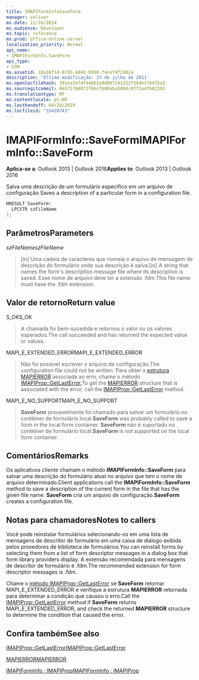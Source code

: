 ```yaml
---
title: IMAPIFormInfoSaveForm
manager: soliver
ms.date: 11/16/2014
ms.audience: Developer
ms.topic: reference
ms.prod: office-online-server
localization_priority: Normal
api_name:
- IMAPIFormInfo.SaveForm
api_type:
- COM
ms.assetid: 18a10f14-0795-4d4d-b590-f4cef4f2902a
description: 'Última modificação: 23 de julho de 2011'
ms.openlocfilehash: 391ea3ef4f44db2a9d007241232f58db27647ba2
ms.sourcegitcommit: 8657170d071f9bcf680aba50b9c07f2a4fb82283
ms.translationtype: MT
ms.contentlocale: pt-BR
ms.lasthandoff: 04/28/2019
ms.locfileid: "33428743"
---
```

# <a name="imapiforminfosaveform"></a><span data-ttu-id="3ba53-103">IMAPIFormInfo::SaveForm</span><span class="sxs-lookup"><span data-stu-id="3ba53-103">IMAPIFormInfo::SaveForm</span></span>

  
  
<span data-ttu-id="3ba53-104">**Aplica-se a**: Outlook 2013 | Outlook 2016</span><span class="sxs-lookup"><span data-stu-id="3ba53-104">**Applies to**: Outlook 2013 | Outlook 2016</span></span> 
  
<span data-ttu-id="3ba53-105">Salva uma descrição de um formulário específico em um arquivo de configuração.</span><span class="sxs-lookup"><span data-stu-id="3ba53-105">Saves a description of a particular form in a configuration file.</span></span>
  
```cpp
HRESULT SaveForm(
  LPCSTR szFileName
);
```

## <a name="parameters"></a><span data-ttu-id="3ba53-106">Parâmetros</span><span class="sxs-lookup"><span data-stu-id="3ba53-106">Parameters</span></span>

 <span data-ttu-id="3ba53-107">_szFileName_</span><span class="sxs-lookup"><span data-stu-id="3ba53-107">_szFileName_</span></span>
  
> <span data-ttu-id="3ba53-108">[in] Uma cadeia de caracteres que nomeia o arquivo de mensagem de descrição do formulário onde sua descrição é salva.</span><span class="sxs-lookup"><span data-stu-id="3ba53-108">[in] A string that names the form's description message file where its description is saved.</span></span> <span data-ttu-id="3ba53-109">Esse nome de arquivo deve ter a extensão .fdm.</span><span class="sxs-lookup"><span data-stu-id="3ba53-109">This file name must have the .fdm extension.</span></span>
    
## <a name="return-value"></a><span data-ttu-id="3ba53-110">Valor de retorno</span><span class="sxs-lookup"><span data-stu-id="3ba53-110">Return value</span></span>

<span data-ttu-id="3ba53-111">S_OK</span><span class="sxs-lookup"><span data-stu-id="3ba53-111">S_OK</span></span> 
  
> <span data-ttu-id="3ba53-112">A chamada foi bem-sucedida e retornou o valor ou os valores esperados.</span><span class="sxs-lookup"><span data-stu-id="3ba53-112">The call succeeded and has returned the expected value or values.</span></span>
    
<span data-ttu-id="3ba53-113">MAPI_E_EXTENDED_ERROR</span><span class="sxs-lookup"><span data-stu-id="3ba53-113">MAPI_E_EXTENDED_ERROR</span></span> 
  
> <span data-ttu-id="3ba53-114">Não foi possível escrever o arquivo de configuração.</span><span class="sxs-lookup"><span data-stu-id="3ba53-114">The configuration file could not be written.</span></span> <span data-ttu-id="3ba53-115">Para obter a [estrutura MAPIERROR](mapierror.md) associada ao erro, chame o método [IMAPIProp::GetLastError.](imapiprop-getlasterror.md)</span><span class="sxs-lookup"><span data-stu-id="3ba53-115">To get the [MAPIERROR](mapierror.md) structure that is associated with the error, call the [IMAPIProp::GetLastError](imapiprop-getlasterror.md) method.</span></span> 
    
<span data-ttu-id="3ba53-116">MAPI_E_NO_SUPPORT</span><span class="sxs-lookup"><span data-stu-id="3ba53-116">MAPI_E_NO_SUPPORT</span></span> 
  
> <span data-ttu-id="3ba53-117">**SaveForm** provavelmente foi chamado para salvar um formulário no contêiner de formulário local.</span><span class="sxs-lookup"><span data-stu-id="3ba53-117">**SaveForm** was probably called to save a form in the local form container.</span></span> <span data-ttu-id="3ba53-118">**SaveForm** não é suportado no contêiner de formulário local.</span><span class="sxs-lookup"><span data-stu-id="3ba53-118">**SaveForm** is not supported on the local form container.</span></span> 
    
## <a name="remarks"></a><span data-ttu-id="3ba53-119">Comentários</span><span class="sxs-lookup"><span data-stu-id="3ba53-119">Remarks</span></span>

<span data-ttu-id="3ba53-120">Os aplicativos cliente chamam o método **IMAPIFormInfo::SaveForm** para salvar uma descrição do formulário atual no arquivo que tem o nome de arquivo determinado.</span><span class="sxs-lookup"><span data-stu-id="3ba53-120">Client applications call the **IMAPIFormInfo::SaveForm** method to save a description of the current form in the file that has the given file name.</span></span> <span data-ttu-id="3ba53-121">**SaveForm** cria um arquivo de configuração.</span><span class="sxs-lookup"><span data-stu-id="3ba53-121">**SaveForm** creates a configuration file.</span></span> 
  
## <a name="notes-to-callers"></a><span data-ttu-id="3ba53-122">Notas para chamadores</span><span class="sxs-lookup"><span data-stu-id="3ba53-122">Notes to callers</span></span>

<span data-ttu-id="3ba53-123">Você pode reinstalar formulários selecionando-os em uma lista de mensagens de descritor de formulário em uma caixa de diálogo exibida pelos provedores de biblioteca de formulários.</span><span class="sxs-lookup"><span data-stu-id="3ba53-123">You can reinstall forms by selecting them from a list of form descriptor messages in a dialog box that form library providers display.</span></span> <span data-ttu-id="3ba53-124">A extensão recomendada para mensagens de descritor de formulário é .fdm.</span><span class="sxs-lookup"><span data-stu-id="3ba53-124">The recommended extension for form descriptor messages is .fdm.</span></span>
  
<span data-ttu-id="3ba53-125">Chame o [método IMAPIProp::GetLastError](imapiprop-getlasterror.md) se **SaveForm** retornar MAPI_E_EXTENDED_ERROR e verifique a estrutura **MAPIERROR** retornada para determinar a condição que causou o erro.</span><span class="sxs-lookup"><span data-stu-id="3ba53-125">Call the [IMAPIProp::GetLastError](imapiprop-getlasterror.md) method if **SaveForm** returns MAPI_E_EXTENDED_ERROR, and check the returned **MAPIERROR** structure to determine the condition that caused the error.</span></span> 
  
## <a name="see-also"></a><span data-ttu-id="3ba53-126">Confira também</span><span class="sxs-lookup"><span data-stu-id="3ba53-126">See also</span></span>



[<span data-ttu-id="3ba53-127">IMAPIProp::GetLastError</span><span class="sxs-lookup"><span data-stu-id="3ba53-127">IMAPIProp::GetLastError</span></span>](imapiprop-getlasterror.md)
  
[<span data-ttu-id="3ba53-128">MAPIERROR</span><span class="sxs-lookup"><span data-stu-id="3ba53-128">MAPIERROR</span></span>](mapierror.md)
  
[<span data-ttu-id="3ba53-129">IMAPIFormInfo : IMAPIProp</span><span class="sxs-lookup"><span data-stu-id="3ba53-129">IMAPIFormInfo : IMAPIProp</span></span>](imapiforminfoimapiprop.md)

